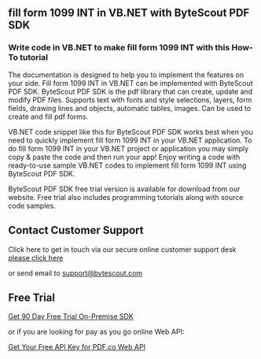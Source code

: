## fill form 1099 INT in VB.NET with ByteScout PDF SDK

### Write code in VB.NET to make fill form 1099 INT with this How-To tutorial

The documentation is designed to help you to implement the features on your side. Fill form 1099 INT in VB.NET can be implemented with ByteScout PDF SDK. ByteScout PDF SDK is the pdf library that can create, update and modify PDF files. Supports text with fonts and style selections, layers, form fields, drawing lines and objects, automatic tables, images. Can be used to create and fill pdf forms.

VB.NET code snippet like this for ByteScout PDF SDK works best when you need to quickly implement fill form 1099 INT in your VB.NET application. To do fill form 1099 INT in your VB.NET project or application you may simply copy & paste the code and then run your app! Enjoy writing a code with ready-to-use sample VB.NET codes to implement fill form 1099 INT using ByteScout PDF SDK.

ByteScout PDF SDK free trial version is available for download from our website. Free trial also includes programming tutorials along with source code samples.

## Contact Customer Support

Click here to get in touch via our secure online customer support desk [please click here](https://bytescout.zendesk.com/hc/en-us/requests/new?subject=ByteScout%20PDF%20SDK%20Question)

or send email to [support@bytescout.com](mailto:support@bytescout.com?subject=ByteScout%20PDF%20SDK%20Question) 

## Free Trial

[Get 90 Day Free Trial On-Premise SDK](https://bytescout.com/download/web-installer?utm_source=github-readme)

or if you are looking for pay as you go online Web API:

[Get Your Free API Key for PDF.co Web API](https://pdf.co/documentation/api?utm_source=github-readme)